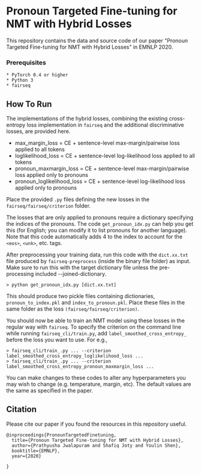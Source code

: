 # Pronoun Targeted Fine-tuning for NMT with Hybrid Losses
This repository contains the data and source code of our paper "Pronoun Targeted Fine-tuning for NMT with Hybrid Losses" in EMNLP 2020.


### Prerequisites

```
* PyTorch 0.4 or higher
* Python 3
* fairseq
```


## How To Run
The implementations of the hybrid losses, combining the existing cross-entropy loss implementation in `fairseq` and the additional discriminative losses, are provided here.

* max_margin_loss = CE + sentence-level max-margin/pairwise loss applied to all tokens
* loglikelihood_loss = CE + sentence-level log-likelihood loss applied to all tokens
* pronoun_maxmargin_loss = CE + sentence-level max-margin/pairwise loss applied only to pronouns
* pronoun_loglikelihood_loss = CE + sentence-level log-likelihood loss applied only to pronouns

Place the provided `.py` files defining the new losses in the `fairseq/fairseq/criterion` folder. 

The losses that are only applied to pronouns require a dictionary specifying the indices of the pronouns. The code `get_pronoun_idx.py` can help you get this (for English; you can modify it to list pronouns for another language). Note that this code automatically adds 4 to the index to account for the `<eos>`, `<unk>`, etc. tags. 

After preprocessing your training data, run this code with the `dict.xx.txt` file produced by `fairseq-preprocess` (inside the binary file folder) as input. Make sure to run this with the target dictionary file unless the pre-processing included --joined-dictionary. 

```
> python get_pronoun_idx.py [dict.xx.txt]
```

This should produce two pickle files containing dictionaries, `pronoun_to_index.pkl` and `index_to_pronoun.pkl`. Place these files in the same folder as the loss `(fairseq/fairseq/criterion)`.

You should now be able to train an NMT model using these losses in the regular way with `fairseq`. To specify the criterion on the command line while running `fairseq_cli/train.py`, add `label_smoothed_cross_entropy_` before the loss you want to use. For e.g.,

```
> fairseq_cli/train_.py ... --criterion label_smoothed_cross_entropy_loglikelihood_loss ...
> fairseq_cli/train_.py ... --criterion label_smoothed_cross_entropy_pronoun_maxmargin_loss ...
```
You can make changes to these codes to alter any hyperparameters you may wish to change (e.g. temperature, margin, etc). The default values are the same as specified in the paper.



## Citation
Please cite our paper if you found the resources in this repository useful.
```
@inproceedings{PronounTargetedFinetuning,
  title={Pronoun Targeted Fine-tuning for NMT with Hybrid Losses},
  author={Prathyusha Jwalapuram and Shafiq Joty and Youlin Shen},
  booktitle={EMNLP},
  year={2020}

}	
```
